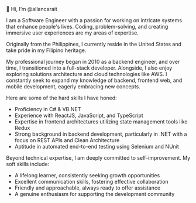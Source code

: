 👋 Hi, I’m @allancarait

I am a Software Engineer with a passion for working on intricate systems that enhance people's lives. Coding, problem-solving, and creating immersive user experiences are my areas of expertise.

Originally from the Philippines, I currently reside in the United States and take pride in my Filipino heritage.

My professional journey began in 2010 as a backend engineer, and over time, I transitioned into a full-stack developer. Alongside, I also enjoy exploring solutions architecture and cloud technologies like AWS. I constantly seek to expand my knowledge of backend, frontend web, and mobile development, eagerly embracing new concepts.

Here are some of the hard skills I have honed:

- Proficiency in C# & VB.NET
- Experience with ReactJS, JavaScript, and TypeScript
- Expertise in frontend architectures utilizing state management tools like Redux
- Strong background in backend development, particularly in .NET with a focus on REST APIs and Clean Architecture
- Aptitude in automated end-to-end testing using Selenium and NUnit

Beyond technical expertise, I am deeply committed to self-improvement. My soft skills include:

- A lifelong learner, consistently seeking growth opportunities
- Excellent communication skills, fostering effective collaboration
- Friendly and approachable, always ready to offer assistance
- A genuine enthusiasm for supporting the development community
